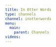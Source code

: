 ```yaml
---
title: In Otter Words
type: channels
channel: inotterwords
menu:
  main:
    parent: Channels
videos:
---
```

